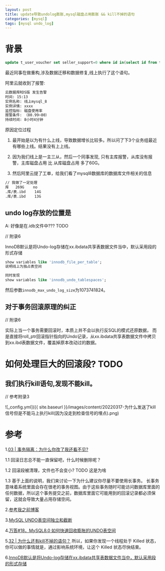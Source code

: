 ```yaml
---
layout: post
title: update导致undolog膨胀,mysql磁盘占用膨胀 && kill不掉的语句
categories: [mysql]
tags: [mysql undo_log]
---
```


# 背景

```sql
update t_user_voucher set seller_support=0 where id in(select id from tmp_muvids_0311) limit 1;
```

最近同事在做重构,涉及数据迁移和数据修复,线上执行了这个语句。

阿里云就收到了报警:

```bash
云数据库RDS版 发生告警
时间: 15:13
实例名称: 线上mysql_8
实例详情: xxxx
监控指标: 磁盘使用率
报警条件: （80.99>80）
持续时间: 8小时4分钟
```

原因定位过程

1. 最开始是以为有什么上线，导致数据增长比较多。所以问了下3个业务组最近有哪些上线。结果没有上上线。

2. 因为我们线上是一主三从，然后一个同事发现, 只有主库报警，从库没有报警，主库磁盘占用 比 从库磁盘占用 多了60G。

3. 然后阿里云提了工单，给我们看了mysql8数据库的数据库文件相关的信息

```bash
// 我做了一定处理
库	269G	no	
.库/表.ibd	14G
.库/表.ibd	13G
```

## undo log存放的位置是
A: 好像是在.idb文件中??? TODO

// 附录6

InnoDB默认是将Undo-log存储在xx.ibdata共享表数据文件当中，默认采用段的形式存储

```sql
show variables like 'innodb_file_per_table';
说明线上为独占表空间

同时发现
show variables like 'innodb_undo_tablespaces';
```

然后参数`innodb_max_undo_log_size`为1073741824。

## 对于事务回滚原理的纠正
// 附录6

实际上当一个事务需要回滚时，本质上并不会以执行反SQL的模式还原数据，
而是直接将roll_ptr回滚指针指向的Undo记录，从xx.ibdata共享表数据文件中拷贝到xx.ibd表数据文件，覆盖掉原本改动过的数据。

# 如何处理巨大的回滚段? TODO

## 我们执行kill语句,发现不能kill。
// 参考附录3

![_config.yml]({{ site.baseurl }}/images/content/20220317-为什么发送了kill信号但是不能马上执行kill(因为没走到检查信号的埋点).png)

# 参考
1.[03 | 事务隔离：为什么你改了我还看不见?](https://time.geekbang.org/column/article/68963)

  1.1 回滚日志总不能一直保留吧，什么时候删除呢？

  1.2 回滚段被清理，文件也不会变小? TODO 这是为啥

  1.3 基于上面的说明，我们来讨论一下为什么建议你尽量不要使用长事务。
      长事务意味着系统里面会存在很老的事务视图。由于这些事务随时可能访问数据库里面的任何数据，所以这个事务提交之前，数据库里面它可能用到的回滚记录都必须保留，这就会导致大量占用存储空间。

2.[参考我之前博客](https://yudidi.github.io/articles/2021-06-23/mysql-long-transaction-disadvantage)

3.[MySQL UNDO表空间独立和截断](http://blog.itpub.net/25583515/viewspace-2719969/)

4.[万答#18，MySQL8.0 如何快速回收膨胀的UNDO表空间](https://www.1024sou.com/article/624560.html)

5.[32 | 为什么还有kill不掉的语句？](https://time.geekbang.org/column/article/79026)
   所以，如果你发现一个线程处于 Killed 状态，你可以做的事情就是，通过影响系统环境，让这个 Killed 状态尽快结束。

6.[InnoDB默认是将Undo-log存储在xx.ibdata共享表数据文件当中，默认采用段的形式存储](https://juejin.cn/post/7157956679932313608)